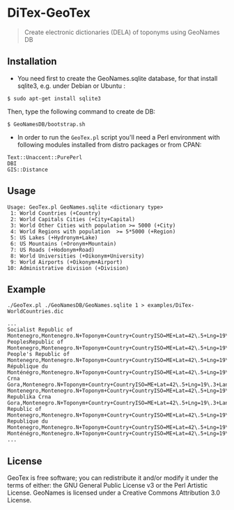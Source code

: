 # DiTex-GeoTex
> Create electronic dictionaries (DELA) of toponyms using GeoNames DB

## Installation

- You need first to create the GeoNames.sqlite database, for that install sqlite3, e.g. under Debian or Ubuntu :

```
$ sudo apt-get install sqlite3  
```

Then,  type the following command to create de DB:

```
$ GeoNamesDB/bootstrap.sh
```

- In order to run the ```GeoTex.pl``` script you'll need a Perl environment with following modules installed from distro packages or from CPAN:

```
Text::Unaccent::PurePerl
DBI
GIS::Distance
```

## Usage

```
Usage: GeoTex.pl GeoNames.sqlite <dictionary type>
 1: World Countries (+Country)
 2: World Capitals Cities (+City+Capital)
 3: World Other Cities with population >= 5000 (+City)
 4: World Regions with population  >= 5*5000 (+Region)
 5: US Lakes (+Hydronym+Lake)
 6: US Mountains (+Oronym+Mountain)
 7: US Roads (+Hodonym+Road)
 8: World Universities (+Oikonym+University)
 9: World Airports (+Oikonym+Airport)
10: Administrative division (+Division)
```

## Example

```
./GeoTex.pl ./GeoNamesDB/GeoNames.sqlite 1 > examples/DiTex-WorldCountries.dic
```

```
...
Socialist Republic of Montenegro,Montenegro.N+Toponym+Country+CountryISO=ME+Lat=42\.5+Lng=19\.3+Lang=en+Uid=GN03194884
PeoplesRepublic of Montenegro,Montenegro.N+Toponym+Country+CountryISO=ME+Lat=42\.5+Lng=19\.3+Lang=+Uid=GN03194884
People's Republic of Montenegro,Montenegro.N+Toponym+Country+CountryISO=ME+Lat=42\.5+Lng=19\.3+Lang=+Uid=GN03194884
République du Monténégro,Montenegro.N+Toponym+Country+CountryISO=ME+Lat=42\.5+Lng=19\.3+Lang=fr+Uid=GN03194884
Crna Gora,Montenegro.N+Toponym+Country+CountryISO=ME+Lat=42\.5+Lng=19\.3+Lang=sr+Uid=GN03194884
Montenegro,Montenegro.N+Toponym+Country+CountryISO=ME+Lat=42\.5+Lng=19\.3+Lang=de;en;es;it;pt;fr+Uid=GN03194884
Republika Crna Gora,Montenegro.N+Toponym+Country+CountryISO=ME+Lat=42\.5+Lng=19\.3+Lang=;sr+Uid=GN03194884
Republic of Montenegro,Montenegro.N+Toponym+Country+CountryISO=ME+Lat=42\.5+Lng=19\.3+Lang=en+Uid=GN03194884
Republique du Montenegro,Montenegro.N+Toponym+Country+CountryISO=ME+Lat=42\.5+Lng=19\.3+Lang=fr+Uid=GN03194884
Monténégro,Montenegro.N+Toponym+Country+CountryISO=ME+Lat=42\.5+Lng=19\.3+Lang=fr+Uid=GN03194884
...
```

## License

GeoTex is free software; you can redistribute it and/or modify it
under the terms of either: the GNU General Public License v3 or the
Perl Artistic License. GeoNames is licensed under a Creative Commons 
Attribution 3.0 License. 


